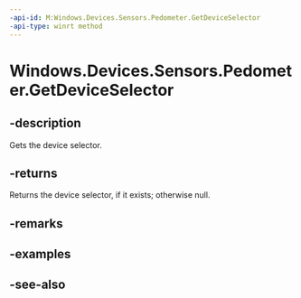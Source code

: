 ----api-id: M:Windows.Devices.Sensors.Pedometer.GetDeviceSelector
-api-type: winrt method
---<!-- Method syntaxpublic string GetDeviceSelector()--># Windows.Devices.Sensors.Pedometer.GetDeviceSelector## -descriptionGets the device selector.## -returnsReturns the device selector, if it exists; otherwise null.## -remarks## -examples## -see-also